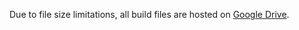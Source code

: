 Due to file size limitations, all build files are hosted on [Google Drive](https://drive.google.com/drive/folders/1lPtHRQJcv7aWpYOnLAJ29ZhAynU51fMO?usp=sharing).